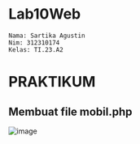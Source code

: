 # Lab10Web
```
Nama: Sartika Agustin
Nim: 312310174
Kelas: TI.23.A2
```
# PRAKTIKUM
## Membuat file mobil.php
![image](https://github.com/user-attachments/assets/024112bd-7dc0-4edf-ba32-e90908ac2edb)

